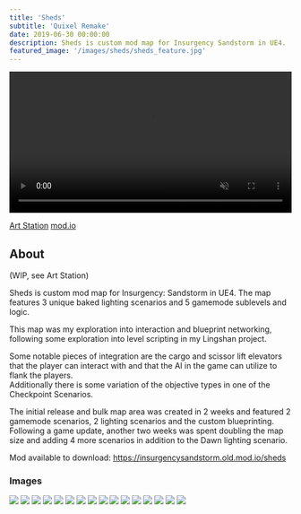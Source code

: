 ```yaml
---
title: 'Sheds'
subtitle: 'Quixel Remake'
date: 2019-06-30 00:00:00
description: Sheds is custom mod map for Insurgency Sandstorm in UE4.
featured_image: '/images/sheds/sheds_feature.jpg'
---
```


<video id="myvideo" width="100%" preload="auto" muted controls autoplay controls=false loop>
    <source type="video/mp4" src="/images/sheds/ShedsLightingScenarios.mp4" />
</video>

<script>
var myVideo = document.getElementById("myvideo")    
myVideo.controls = false;
</script>

<a href="https://www.artstation.com/artwork/G8nAA1" class="button button--large" style="padding:0px,10px;">Art Station</a>
<a href="https://mod.io/g/insurgencysandstorm/m/sheds" class="button button--large" style="padding:0px,10px;">mod.io</a>
  
## About

(WIP, see Art Station)

Sheds is custom mod map for Insurgency: Sandstorm in UE4. 
The map features 3 unique baked lighting scenarios and 5 gamemode sublevels and logic.  
  
This map was my exploration into interaction and blueprint networking,
following some exploration into level scripting in my Lingshan project.  
  
Some notable pieces of integration are the cargo and scissor lift elevators that the player can interact with and that the AI in the game can utilize to flank the players.   
Additionally there is some variation of the objective types in one of the Checkpoint Scenarios.  
  
The initial release and bulk map area was created in 2 weeks and featured 2 gamemode scenarios, 
2 lighting scenarios and the custom blueprinting. Following a game update, 
another two weeks was spent doubling the map size and adding 4 more scenarios in addition to the Dawn lighting scenario.  
  
Mod available to download: https://insurgencysandstorm.old.mod.io/sheds

### Images

<div class="gallery" data-columns="2">
 <!--   <img src="/images/sheds/benjamin-van-het-bolscher-screenshot00003.jpg"> -->
	<img src="/images/sheds/benjamin-van-het-bolscher-screenshot00004.jpg">
	<img src="/images/sheds/benjamin-van-het-bolscher-screenshot00005.jpg">
	<img src="/images/sheds/benjamin-van-het-bolscher-screenshot00008.jpg">
	<img src="/images/sheds/benjamin-van-het-bolscher-screenshot00009.jpg">
	<img src="/images/sheds/benjamin-van-het-bolscher-screenshot00010.jpg">
	<img src="/images/sheds/benjamin-van-het-bolscher-screenshot00011.jpg">
	<img src="/images/sheds/benjamin-van-het-bolscher-screenshot00012.jpg">
	<img src="/images/sheds/benjamin-van-het-bolscher-screenshot00013.jpg">
	<img src="/images/sheds/benjamin-van-het-bolscher-screenshot00015.jpg">
	<img src="/images/sheds/benjamin-van-het-bolscher-screenshot00016.jpg">
	<img src="/images/sheds/benjamin-van-het-bolscher-screenshot00017.jpg">
	<img src="/images/sheds/benjamin-van-het-bolscher-screenshot00018.jpg">
	<img src="/images/sheds/benjamin-van-het-bolscher-screenshot00019.jpg">
	<img src="/images/sheds/benjamin-van-het-bolscher-screenshot00020.jpg">
	<img src="/images/sheds/benjamin-van-het-bolscher-screenshot00021.jpg">
	<img src="/images/sheds/benjamin-van-het-bolscher-screenshot00022.jpg">
 <!--	<img src="/images/sheds/benjamin-van-het-bolscher-screenshot00003.jpg"> -->
</div>
